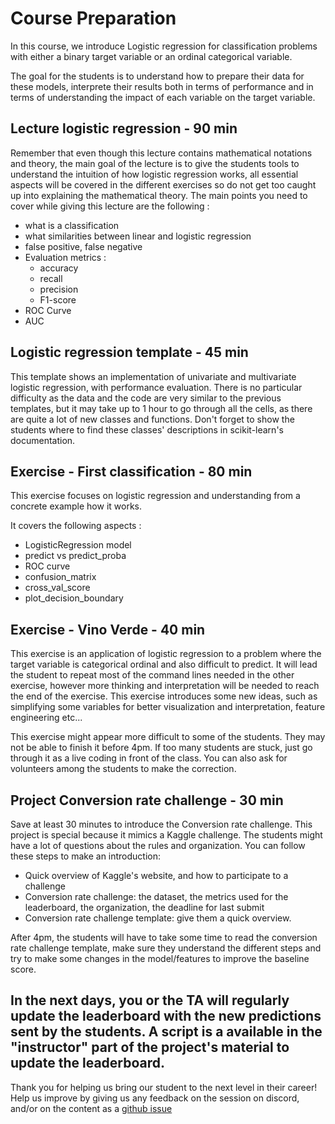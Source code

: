 # Course Preparation 

In this course, we introduce Logistic regression for classification problems with either a binary target variable or an ordinal categorical variable.

The goal for the students is to understand how to prepare their data for these models, interprete their results both in terms of performance and in terms of understanding the impact of each variable on the target variable.

## Lecture logistic regression - 90 min

Remember that even though this lecture contains mathematical notations and theory, the main goal of the lecture is to give the students tools to understand the intuition of how logistic regression works, all essential aspects will be covered in the different exercises so do not get too caught up into explaining the mathematical theory. The main points you need to cover while giving this lecture are the following :

* what is a classification
* what similarities between linear and logistic regression
* false positive, false negative
* Evaluation metrics :
    * accuracy
    * recall
    * precision
    * F1-score
* ROC Curve
* AUC

## Logistic regression template - 45 min
This template shows an implementation of univariate and multivariate logistic regression, with performance evaluation. There is no particular difficulty as the data and the code are very similar to the previous templates, but it may take up to 1 hour to go through all the cells, as there are quite a lot of new classes and functions. Don't forget to show the students where to find these classes' descriptions in scikit-learn's documentation.

## Exercise - First classification - 80 min

This exercise focuses on logistic regression and understanding from a concrete example how it works. 

It covers the following aspects :
* LogisticRegression model
* predict vs predict_proba
* ROC curve
* confusion_matrix
* cross_val_score
* plot_decision_boundary


## Exercise - Vino Verde - 40 min
This exercise is an application of logistic regression to a problem where the target variable is categorical ordinal and also difficult to predict. It will lead the student to repeat most of the command lines needed in the other exercise, however more thinking and interpretation will be needed to reach the end of the exercise.
This exercise introduces some new ideas, such as simplifying some variables for better visualization and interpretation, feature engineering etc...

This exercise might appear more difficult to some of the students. They may not be able to finish it before 4pm. If too many students are stuck, just go through it as a live coding in front of the class. You can also ask for volunteers among the students to make the correction.

## Project Conversion rate challenge - 30 min
Save at least 30 minutes to introduce the Conversion rate challenge. This project is special because it mimics a Kaggle challenge. The students might have a lot of questions about the rules and organization. You can follow these steps to make an introduction:
* Quick overview of Kaggle's website, and how to participate to a challenge
* Conversion rate challenge: the dataset, the metrics used for the leaderboard, the organization, the deadline for last submit
* Conversion rate challenge template: give them a quick overview.

After 4pm, the students will have to take some time to read the conversion rate challenge template, make sure they understand the different steps and try to make some changes in the model/features to improve the baseline score.

In the next days, you or the TA will regularly update the leaderboard with the new predictions sent by the students. A script is a available in the "instructor" part of the project's material to update the leaderboard.
--- 

Thank you for helping us bring our student to the next level in their career! Help us improve by giving us any feedback on the session on discord, and/or on the content as a [github issue](https://github.com/JedhaBootcamp/FULL_STACK_12_WEEK_PROGRAM/issues)
